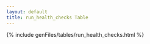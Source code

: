 ```yaml
---
layout: default
title: run_health_checks Table
---
```



{% include genFiles/tables/run_health_checks.html %}